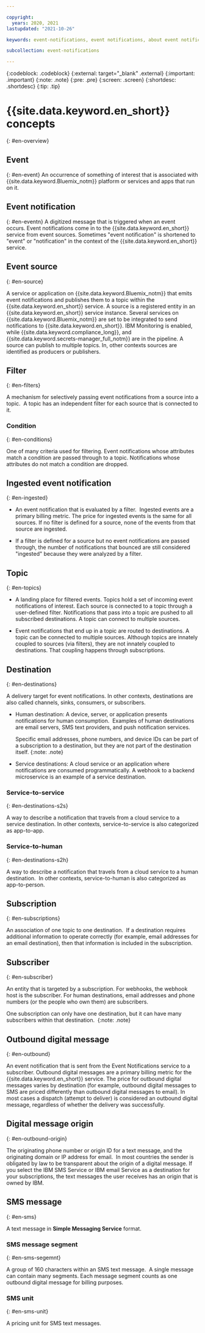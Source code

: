 ```yaml
---

copyright:
  years: 2020, 2021
lastupdated: "2021-10-26"

keywords: event-notifications, event notifications, about event notifications

subcollection: event-notifications

---
```


{:codeblock: .codeblock}
{:external: target="_blank" .external}
{:important: .important}
{:note: .note}
{:pre: .pre}
{:screen: .screen}
{:shortdesc: .shortdesc}
{:tip: .tip}


# {{site.data.keyword.en_short}} concepts
{: #en-overview}



## Event
{: #en-event}
An occurrence of something of interest that is associated with {{site.data.keyword.Bluemix_notm}} platform or services and apps that run on it.  

## Event notification
{: #en-eventn}
A digitized message that is triggered when an event occurs. Event notifications come in to the {{site.data.keyword.en_short}} service from event sources. Sometimes "event notification" is shortened to "event" or "notification" in the context of the {{site.data.keyword.en_short}} service.

## Event source
{: #en-source}

A service or application on {{site.data.keyword.Bluemix_notm}} that emits event notifications and publishes them to a topic within the {{site.data.keyword.en_short}} service. A source is a registered entity in an {{site.data.keyword.en_short}} service instance. Several services on {{site.data.keyword.Bluemix_notm}} are set to be integrated to send notifications to {{site.data.keyword.en_short}}.
IBM Monitoring is enabled, while  {{site.data.keyword.compliance_long}}, and {{site.data.keyword.secrets-manager_full_notm}} are in the pipeline. A source can publish to multiple topics. In, other contexts sources are identified as producers or publishers.

## Filter
{: #en-filters}

A mechanism for selectively passing event notifications from a source into a topic.  A topic has an independent filter for each source that is connected to it. 

### Condition
{: #en-conditions}

One of many criteria used for filtering. Event notifications whose attributes match a condition are passed through to a topic. Notifications whose attributes do not match a condition are dropped.

## Ingested event notification
{: #en-ingested}

- An event notification that is evaluated by a filter.  Ingested events are a primary billing metric. The price for ingested events is the same for all sources. If no filter is defined for a  source, none of the events from that source are ingested. 

- If a filter is defined for a source but no event notifications are passed through, the number of notifications that bounced are still considered "ingested" because they were analyzed by a filter. 

## Topic
{: #en-topics}

- A landing place for filtered events. Topics hold a set of incoming event notifications of interest. Each source is connected to a topic through a user-defined filter. Notifications that pass into a topic are pushed to all subscribed destinations. A topic can connect to multiple sources. 

-  Event notifications that end up in a topic are routed to destinations. A topic can be connected to multiple sources. Although topics are innately coupled to sources (via filters), they are not innately coupled to destinations. That coupling happens through subscriptions.

## Destination
{: #en-destinations}

A delivery target for event notifications. In other contexts, destinations are also called channels, sinks, consumers, or subscribers.

- Human destination: A device, server, or application presents notifications for human consumption.  Examples of human destinations are email servers, SMS text providers, and push notification services. 

   Specific email addresses, phone numbers, and device IDs can be part of a subscription to a destination, but they are not part of the destination itself.
   {:note: .note}
- Service destinations: A cloud service or an application where notifications are consumed programmatically. A webhook to a backend microservice is an example of a service destination.

### Service-to-service
{: #en-destinations-s2s}

A way to describe a notification that travels from a cloud service to a service destination. In other contexts, service-to-service is also categorized as app-to-app.

### Service-to-human
{: #en-destinations-s2h}

A way to describe a notification that travels from a cloud service to a human destination.  In other contexts, service-to-human is also categorized as app-to-person.

## Subscription
{: #en-subscriptions}

An association of one topic to one destination.  If a destination requires additional information to operate correctly (for example, email addresses for an email destination), then that information is included in the subscription.

## Subscriber
{: #en-subscriber}

An entity that is targeted by a subscription. For webhooks, the webhook host is the subscriber. For human destinations, email addresses and phone numbers (or the people who own them) are subscribers.

One subscription can only have one destination, but it can have many subscribers within that destination. 
{:note: .note}

## Outbound digital message
{: #en-outbound}

An event notification that is sent from the Event Notifications service to a subscriber. Outbound digital messages are a primary billing metric for the {{site.data.keyword.en_short}} service. The price for outbound digital messages varies by destination (for example, outbound digital messages to SMS are priced differently than outbound digital messages to email). In most cases a dispatch (attempt to deliver) is considered an outbound digital message, regardless of whether the delivery was successfully.

## Digital message origin
{: #en-outbound-origin}

The originating phone number or origin ID for a text message, and the originating domain or IP address for email.  In most countries the sender is obligated by law to be transparent about the origin of a digital message. If you select the IBM SMS Service or IBM email Service as a destination for your subscriptions, the text messages the user receives has an origin that is owned by IBM.   

## SMS message
{: #en-sms}

A text message in **Simple Messaging Service** format.

### SMS message segment
{: #en-sms-segemnt}

A group of 160 characters within an SMS text message.  A single message can contain many segments. Each message segment counts as one outbound digital message for billing purposes.

### SMS unit
{: #en-sms-unit}

A pricing unit for SMS text messages.
